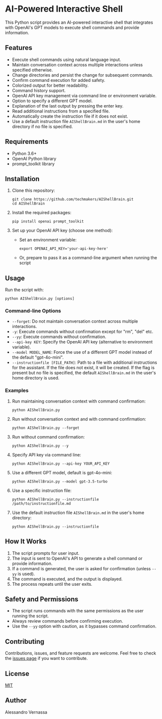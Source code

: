 # AI-Powered Interactive Shell

This Python script provides an AI-powered interactive shell that integrates with OpenAI's GPT models to execute shell commands and provide information.

## Features

- Execute shell commands using natural language input.
- Maintain conversation context across multiple interactions unless specified otherwise.
- Change directories and persist the change for subsequent commands.
- Confirm command execution for added safety.
- Colorized output for better readability.
- Command history support.
- OpenAI API key management via command line or environment variable.
- Option to specify a different GPT model.
- Explanation of the last output by pressing the enter key.
- Read additional instructions from a specified file.
- Automatically create the instruction file if it does not exist.
- Use a default instruction file `AIShellBrain.md` in the user's home directory if no file is specified.

## Requirements

- Python 3.6+
- OpenAI Python library
- prompt_toolkit library

## Installation

1. Clone this repository:
   ```
   git clone https://github.com/techmakers/AIShellBrain.git
   cd AIShellBrain
   ```

2. Install the required packages:
   ```
   pip install openai prompt_toolkit
   ```

3. Set up your OpenAI API key (choose one method):
   - Set an environment variable:
     ```
     export OPENAI_API_KEY='your-api-key-here'
     ```
   - Or, prepare to pass it as a command-line argument when running the script

## Usage

Run the script with:

```
python AIShellBrain.py [options]
```

### Command-line Options

- `--forget`: Do not maintain conversation context across multiple interactions.
- `-y`: Execute commands without confirmation except for "rm", "del" etc.
- `--yy`: Execute commands without confirmation.
- `--api-key KEY`: Specify the OpenAI API key (alternative to environment variable).
- `--model MODEL_NAME`: Force the use of a different GPT model instead of the default "gpt-4o-mini".
- `--instructionfile [FILE_PATH]`: Path to a file with additional instructions for the assistant. If the file does not exist, it will be created. If the flag is present but no file is specified, the default `AIShellBrain.md` in the user's home directory is used.

### Examples

1. Run maintaining conversation context with command confirmation:
   ```
   python AIShellBrain.py
   ```

2. Run without conversation context and with command confirmation:
   ```
   python AIShellBrain.py --forget
   ```

3. Run without command confirmation:
   ```
   python AIShellBrain.py --y
   ```

4. Specify API key via command line:
   ```
   python AIShellBrain.py --api-key YOUR_API_KEY
   ```

5. Use a different GPT model, default is gpt-4o-mini:
   ```
   python AIShellBrain.py --model gpt-3.5-turbo
   ```

6. Use a specific instruction file:
   ```
   python AIShellBrain.py --instructionfile /path/to/instructionfile.md
   ```

7. Use the default instruction file `AIShellBrain.md` in the user's home directory:
   ```
   python AIShellBrain.py --instructionfile
   ```

## How It Works

1. The script prompts for user input.
2. The input is sent to OpenAI's API to generate a shell command or provide information.
3. If a command is generated, the user is asked for confirmation (unless `--yy` is used).
4. The command is executed, and the output is displayed.
5. The process repeats until the user exits.

## Safety and Permissions

- The script runs commands with the same permissions as the user running the script.
- Always review commands before confirming execution.
- Use the `--yy` option with caution, as it bypasses command confirmation.

## Contributing

Contributions, issues, and feature requests are welcome. Feel free to check the [issues page](https://github.com/techmakers/AIShellBrain/issues) if you want to contribute.

## License

[MIT](https://choosealicense.com/licenses/mit/)

## Author

Alessandro Vernassa
